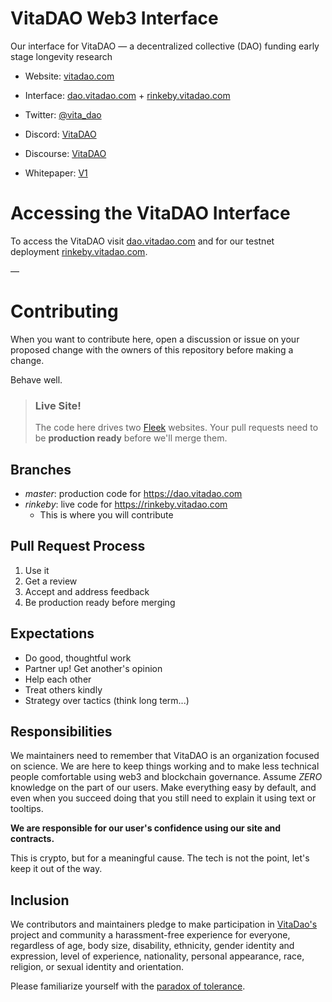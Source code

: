 # VitaDAO Web3 Interface


Our interface for VitaDAO — a decentralized collective (DAO) funding early stage longevity research

- Website: [vitadao.com](https://vitadao.com)
- Interface: [dao.vitadao.com](https://dao.vitadao.com) + [rinkeby.vitadao.com](https://rinkeby.vitadao.com)
- Twitter: [@vita_dao](https://twitter.com/vita_dao)
- Discord: [VitaDAO](https://discord.gg/3S3ftnmZYD[](url))
- Discourse: [VitaDAO](https://gov.vitadao.com/[](url))

- Whitepaper: [V1](https://github.com/VitaDAO/whitepaper/raw/master/VitaDAO_Whitepaper.pdf)

# Accessing the VitaDAO Interface
To access the VitaDAO visit [dao.vitadao.com](https://dao.vitadao.com) and for our testnet deployment [rinkeby.vitadao.com](https://rinkeby.vitadao.com).

—

# Contributing

When you want to contribute here, open a discussion or issue on your proposed change with the owners of this repository before making a change. 

Behave well. 

>### **Live Site!**
>The code here drives two [Fleek](https://app.fleek.co/) websites. Your pull requests need to be **production ready** before we'll merge them.

## Branches

* *master*: production code for https://dao.vitadao.com
* *rinkeby*: live code for https://rinkeby.vitadao.com
    * This is where you will contribute

## Pull Request Process

1. Use it
2. Get a review
3. Accept and address feedback
4. Be production ready before merging
 

## Expectations

* Do good, thoughtful work
* Partner up! Get another's opinion
* Help each other 
* Treat others kindly
* Strategy over tactics (think long term...)

## Responsibilities

We maintainers need to remember that VitaDAO is an organization focused on science. We are here to keep things working and to make less technical people comfortable using web3 and blockchain governance. Assume *ZERO* knowledge on the part of our users. Make everything easy by default, and even when you succeed doing that you still need to explain it using text or tooltips. 

**We are responsible for our user's confidence using our site and contracts.**

This is crypto, but for a meaningful cause. The tech is not the point, let's keep it out of the way.

## Inclusion 

We contributors and maintainers pledge to make participation in [VitaDao's](https://vitadao.com) project and community a harassment-free experience for everyone, regardless of age, body size, disability, ethnicity, gender identity and expression, level of experience, nationality, personal appearance, race, religion, or sexual identity and orientation.

Please familiarize yourself with the [paradox of tolerance](https://en.wikipedia.org/wiki/Paradox_of_tolerance).
